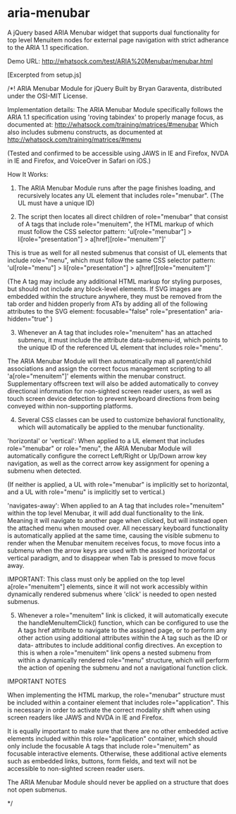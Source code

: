 # aria-menubar
A jQuery based ARIA Menubar widget that supports dual functionality for top level Menuitem nodes for external page navigation with strict adherance to the ARIA 1.1 specification.

Demo URL: http://whatsock.com/test/ARIA%20Menubar/menubar.html

[Excerpted from setup.js]

/*!
ARIA Menubar Module for jQuery
Built by Bryan Garaventa, distributed under the OSI-MIT License.

Implementation details: The ARIA Menubar Module specifically follows the ARIA 1.1 specification using 'roving tabindex' to properly manage focus, as documented at:
http://whatsock.com/training/matrices/#menubar
Which also includes submenu constructs, as documented at
http://whatsock.com/training/matrices/#menu

(Tested and confirmed to be accessible using JAWS in IE and Firefox, NVDA in IE and Firefox, and VoiceOver in Safari on iOS.)

How It Works:

1. The ARIA Menubar Module runs after the page finishes loading, and recursively locates any UL element that includes role="menubar". (The UL must have a unique ID)

2. The script then locates all direct children of role="menubar" that consist of A tags that include role="menuitem", the HTML markup of which must follow the CSS selector pattern:
'ul[role="menubar"] > li[role="presentation"] > a[href][role="menuitem"]'

This is true as well for all nested submenus that consist of UL elements that include role="menu", which must follow the same CSS selector pattern:
'ul[role="menu"] > li[role="presentation"] > a[href][role="menuitem"]'

(The A tag may include any additional HTML markup for styling purposes, but should not include any block-level elements.
If SVG images are embedded within the structure anywhere, they must be removed from the tab order and hidden properly from ATs by adding all of the following attributes to the SVG element: focusable="false" role="presentation" aria-hidden="true" ) 

3. Whenever an A tag that includes role="menuitem" has an attached submenu, it must include the attribute data-submenu-id, which points to the unique ID of the referenced UL element that includes role="menu".

The ARIA Menubar Module will then automatically map all parent/child associations and assign the correct focus management scripting to all 'a[role="menuitem"]' elements within the menubar construct. Supplementary offscreen text will also be added automatically to convey directional information for non-sighted screen reader users, as well as touch screen device detection to prevent keyboard directions from being conveyed within non-supporting platforms.

4. Several CSS classes can be used to customize behavioral functionality, which will automatically be applied to the menubar functionality.

'horizontal' or 'vertical': When applied to a UL element that includes role="menubar" or role="menu", the ARIA Menubar Module will automatically configure the correct Left/Right or Up/Down arrow key navigation, as well as the correct arrow key assignment for opening a submenu when detected.

(If neither is applied, a UL with role="menubar" is implicitly set to horizontal, and a UL with role="menu" is implicitly set to vertical.)

'navigates-away': When applied to an A tag that includes role="menuitem" within the top level Menubar, it will add dual functionality to the link. Meaning it will navigate to another page when clicked, but will instead open the attached menu when moused over.
All necessary keyboard functionality is automatically applied at the same time, causing the visible submenu to render when the Menubar menuitem receives focus, to move focus into a submenu when the arrow keys are used with the assigned horizontal or vertical paradigm, and to disappear when Tab is pressed to move focus away.

IMPORTANT: This class must only be applied on the top level a[role="menuitem"] elements, since it will not work accessibly within dynamically rendered submenus where 'click' is needed to open nested submenus.

5. Whenever a role="menuitem" link is clicked, it will automatically execute the handleMenuItemClick() function, which can be configured to use the A tags href attribute to navigate to the assigned page, or to perform any other action using additional attributes within the A tag such as the ID or data- attributes to include additional config directives.
An exception to this is when a role="menuitem" link opens a nested submenu from within a dynamically rendered role="menu" structure, which will perform the action of opening the submenu and not a navigational function click.

IMPORTANT NOTES

When implementing the HTML markup, the role="menubar" structure must be included within a container element that includes role="application". This is necessary in order to activate the correct modality shift when using screen readers like JAWS and NVDA in IE and Firefox.

It is equally important to make sure that there are no other embedded active elements included within this role="application" container, which should only include the focusable A tags that include role="menuitem" as focusable interactive elements. Otherwise, these additional active elements such as embedded links, buttons, form fields, and text will not be accessible to non-sighted screen reader users.

The ARIA Menubar Module should never be applied on a structure that does not open submenus.

*/